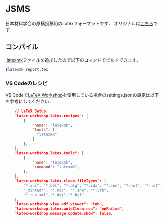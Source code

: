 # JSMS

日本材料学会の原稿投稿用のLatexフォーマットです．
オリジナルは[こちら](http://www.jsms.jp/kaishi/k_form.htm)です．


## コンパイル
[.latexmk]()ファイルを追加したので以下のコマンドでビルドできます．

```bash
$latexmk report.tex
```

### VS Codeのレシピ
VS Codeで[LaTeX Workshop](https://github.com/James-Yu/LaTeX-Workshop)を使用している場合のsettings.jsonの設定は以下を参考にしてください．
```json
    // LaTeX Setup
    "latex-workshop.latex.recipes": [
        {  
            "name": "latexmk",  
            "tools": [  
              "latexmk"  
            ]  
        },
    ],
    "latex-workshop.latex.tools": [
        {
            "name": "latexmk",
            "command": "latexmk",
        },
    ],
    "latex-workshop.latex.clean.fileTypes": [
        "*.aux", "*.bbl", "*.blg", "*.idx", "*.ind", "*.lof", "*.lot", "*.out", "*.toc", "*.acn", "*.acr", "*.alg", "*.glg", "*.glo", "*.gls", "*.ist", "*.fls", "*.log", "*.fdb_latexmk", "*.synctex.gz",
        "_minted*", "*.nav", "*.snm", "*.vrb",
        "*.run.xml","*.dvi","*.bcf"
    ],
    "latex-workshop.view.pdf.viewer": "tab",
    "latex-workshop.latex.autoClean.run": "onFailed",
    "latex-workshop.message.update.show": false,
```
